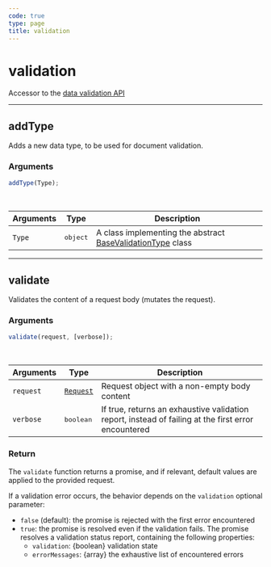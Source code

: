 ```yaml
---
code: true
type: page
title: validation
---
```


# validation

Accessor to the [data validation API](/core/1/guides/cookbooks/datavalidation)

---

## addType



Adds a new data type, to be used for document validation.

### Arguments

```js
addType(Type);
```

<br/>

| Arguments | Type              | Description                                                                                                   |
| --------- | ----------------- | ------------------------------------------------------------------------------------------------------------- |
| `Type`    | <pre>object</pre> | A class implementing the abstract [BaseValidationType](/core/1/plugins/plugin-context/constructors/basevalidationtype) class |

---

## validate



Validates the content of a request body (mutates the request).

### Arguments

```js
validate(request, [verbose]);
```

<br/>

| Arguments | Type                                                           | Description                                                                                         |
| --------- | -------------------------------------------------------------- | --------------------------------------------------------------------------------------------------- |
| `request` | [`Request`](/core/1/plugins/constructors/request) | Request object with a non-empty body content                                                        |
| `verbose` | <pre>boolean</pre>                                             | If true, returns an exhaustive validation report, instead of failing at the first error encountered |

### Return

The `validate` function returns a promise, and if relevant, default values are applied to the provided request.

If a validation error occurs, the behavior depends on the `validation` optional parameter:

- `false` (default): the promise is rejected with the first error encountered
- `true`: the promise is resolved even if the validation fails. The promise resolves a validation status report, containing the following properties:
  - `validation`: {boolean} validation state
  - `errorMessages`: {array} the exhaustive list of encountered errors
